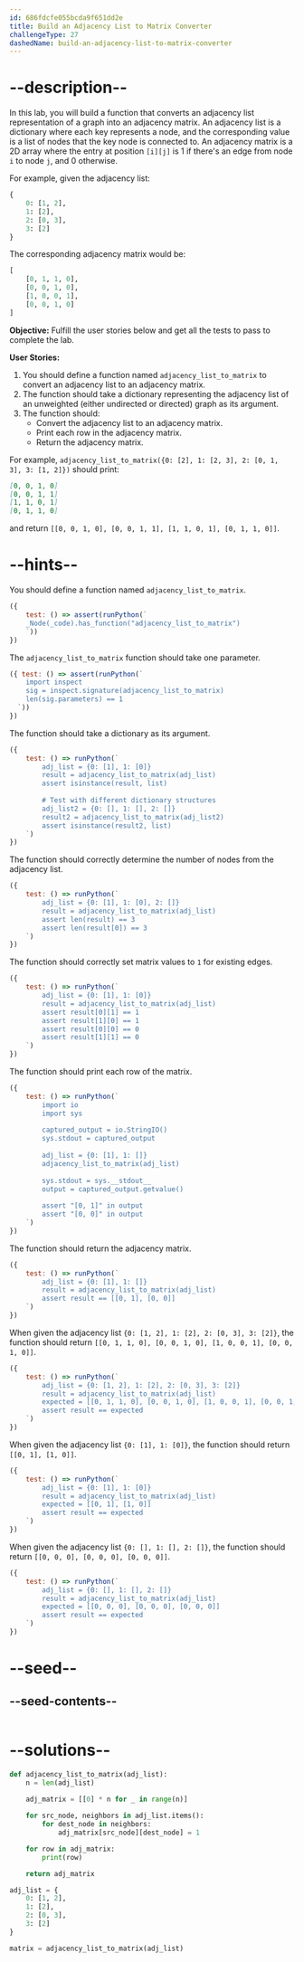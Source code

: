 ```yaml
---
id: 686fdcfe055bcda9f651dd2e
title: Build an Adjacency List to Matrix Converter
challengeType: 27
dashedName: build-an-adjacency-list-to-matrix-converter
---
```


# --description--

In this lab, you will build a function that converts an adjacency list representation of a graph into an adjacency matrix. An adjacency list is a dictionary where each key represents a node, and the corresponding value is a list of nodes that the key node is connected to. An adjacency matrix is a 2D array where the entry at position `[i][j]` is 1 if there's an edge from node `i` to node `j`, and 0 otherwise.

For example, given the adjacency list:

```py
{
    0: [1, 2],
    1: [2],
    2: [0, 3],
    3: [2]
}
```

The corresponding adjacency matrix would be:

```py
[
    [0, 1, 1, 0],
    [0, 0, 1, 0],
    [1, 0, 0, 1],
    [0, 0, 1, 0]
]
```

**Objective:** Fulfill the user stories below and get all the tests to pass to complete the lab.

**User Stories:**

1. You should define a function named `adjacency_list_to_matrix` to convert an adjacency list to an adjacency matrix.
2. The function should take a dictionary representing the adjacency list of an unweighted (either undirected or directed) graph as its argument.
3. The function should:
   - Convert the adjacency list to an adjacency matrix.
   - Print each row in the adjacency matrix.
   - Return the adjacency matrix.

For example, `adjacency_list_to_matrix({0: [2], 1: [2, 3], 2: [0, 1, 3], 3: [1, 2]})` should print:

```md
[0, 0, 1, 0]
[0, 0, 1, 1]
[1, 1, 0, 1]
[0, 1, 1, 0]
```

and return `[[0, 0, 1, 0], [0, 0, 1, 1], [1, 1, 0, 1], [0, 1, 1, 0]]`.


# --hints--

You should define a function named `adjacency_list_to_matrix`.

```js
({ 
    test: () => assert(runPython(`
    _Node(_code).has_function("adjacency_list_to_matrix")
    `)) 
})
```

The `adjacency_list_to_matrix` function should take one parameter.

```js
({ test: () => assert(runPython(`
    import inspect 
    sig = inspect.signature(adjacency_list_to_matrix)
    len(sig.parameters) == 1
  `))
})
```

The function should take a dictionary as its argument.

```js
({ 
    test: () => runPython(`
        adj_list = {0: [1], 1: [0]}
        result = adjacency_list_to_matrix(adj_list)
        assert isinstance(result, list)
        
        # Test with different dictionary structures
        adj_list2 = {0: [], 1: [], 2: []}
        result2 = adjacency_list_to_matrix(adj_list2)
        assert isinstance(result2, list)
    `) 
})
```

The function should correctly determine the number of nodes from the adjacency list.

```js
({ 
    test: () => runPython(`
        adj_list = {0: [1], 1: [0], 2: []}
        result = adjacency_list_to_matrix(adj_list)
        assert len(result) == 3
        assert len(result[0]) == 3
    `) 
})
```

The function should correctly set matrix values to `1` for existing edges.

```js
({ 
    test: () => runPython(`
        adj_list = {0: [1], 1: [0]}
        result = adjacency_list_to_matrix(adj_list)
        assert result[0][1] == 1
        assert result[1][0] == 1
        assert result[0][0] == 0
        assert result[1][1] == 0
    `) 
})
```

The function should print each row of the matrix.

```js
({ 
    test: () => runPython(`
        import io
        import sys
        
        captured_output = io.StringIO()
        sys.stdout = captured_output
        
        adj_list = {0: [1], 1: []}
        adjacency_list_to_matrix(adj_list)
        
        sys.stdout = sys.__stdout__
        output = captured_output.getvalue()
        
        assert "[0, 1]" in output
        assert "[0, 0]" in output
    `) 
})
```

The function should return the adjacency matrix.

```js
({ 
    test: () => runPython(`
        adj_list = {0: [1], 1: []}
        result = adjacency_list_to_matrix(adj_list)
        assert result == [[0, 1], [0, 0]]
    `) 
})
```

When given the adjacency list `{0: [1, 2], 1: [2], 2: [0, 3], 3: [2]}`, the function should return `[[0, 1, 1, 0], [0, 0, 1, 0], [1, 0, 0, 1], [0, 0, 1, 0]]`.

```js
({ 
    test: () => runPython(`
        adj_list = {0: [1, 2], 1: [2], 2: [0, 3], 3: [2]}
        result = adjacency_list_to_matrix(adj_list)
        expected = [[0, 1, 1, 0], [0, 0, 1, 0], [1, 0, 0, 1], [0, 0, 1, 0]]
        assert result == expected
    `) 
})
```

When given the adjacency list `{0: [1], 1: [0]}`, the function should return `[[0, 1], [1, 0]]`.

```js
({ 
    test: () => runPython(`
        adj_list = {0: [1], 1: [0]}
        result = adjacency_list_to_matrix(adj_list)
        expected = [[0, 1], [1, 0]]
        assert result == expected
    `) 
})
```

When given the adjacency list `{0: [], 1: [], 2: []}`, the function should return `[[0, 0, 0], [0, 0, 0], [0, 0, 0]]`.

```js
({ 
    test: () => runPython(`
        adj_list = {0: [], 1: [], 2: []}
        result = adjacency_list_to_matrix(adj_list)
        expected = [[0, 0, 0], [0, 0, 0], [0, 0, 0]]
        assert result == expected
    `) 
})
```

# --seed--

## --seed-contents--

```py

```

# --solutions--

```py
def adjacency_list_to_matrix(adj_list):
    n = len(adj_list)
    
    adj_matrix = [[0] * n for _ in range(n)]

    for src_node, neighbors in adj_list.items(): 
        for dest_node in neighbors:
            adj_matrix[src_node][dest_node] = 1

    for row in adj_matrix:
        print(row)

    return adj_matrix

adj_list = {
    0: [1, 2],
    1: [2],
    2: [0, 3],
    3: [2]
}

matrix = adjacency_list_to_matrix(adj_list)
```

